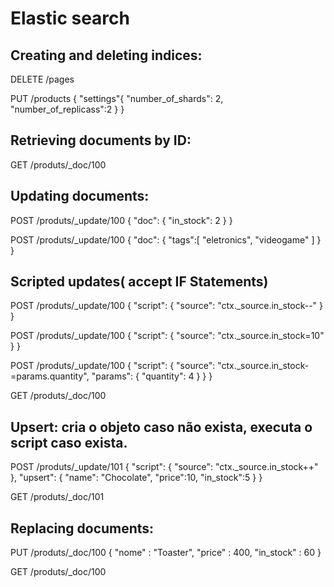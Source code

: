 # Elastic search

## Creating and deleting indices:

DELETE /pages

PUT /products 
{
   "settings"{
      "number_of_shards": 2,
      "number_of_replicass":2
   }
}

## Retrieving documents by ID:

GET /produts/_doc/100


## Updating documents:

POST /produts/_update/100
{
  "doc": {
    "in_stock": 2
  }
}

POST /produts/_update/100
{
  "doc": {
    "tags":[
      "eletronics",
      "videogame"
    ]
  }
}

## Scripted updates( accept IF Statements)

POST /produts/_update/100
{
  "script": {
    "source": "ctx._source.in_stock--"
  }
}

POST /produts/_update/100
{
  "script": {
    "source": "ctx._source.in_stock=10"
  }
}

POST /produts/_update/100
{
  "script": {
    "source": "ctx._source.in_stock-=params.quantity",
    "params": {
      "quantity": 4
    }
  }
}

GET /produts/_doc/100

## Upsert: cria o objeto caso não exista, executa o script caso exista.

POST /produts/_update/101
{
  "script": {
    "source": "ctx._source.in_stock++"
  },
  "upsert": {
    "name": "Chocolate",
    "price":10,
    "in_stock":5
  }
}

GET /produts/_doc/101

## Replacing documents:

PUT /produts/_doc/100
{
  "nome" : "Toaster",
    "price" : 400,
    "in_stock" : 60
}

GET /produts/_doc/100


## 
